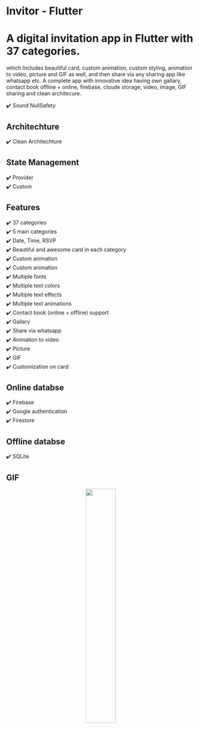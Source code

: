 # Invitor - Flutter
# A digital invitation app in Flutter with 37 categories.

which Includes beautiful card, custom animation, custom styling, animation to video, picture and GIF as well, and then share via any sharing app like whatsapp etc. A complete app with innovative idea having own gallary, contact book offline + online, firebase, cloude storage, video, image, GIF sharing and clean architecure.

✔️ Sound NullSafety

## Architechture
✔️ Clean Architechture <br />

## State Management
✔️ Provider <br />
✔️ Custom <br />

## Features
✔️ 37 categories <br />
✔️ 5 main categories <br />
✔️ Date, Time, RSVP <br />
✔️ Beautiful and awesome card in each category <br />
✔️ Custom animation <br />
✔️ Custom animation <br />
✔️ Multiple fonts <br />
✔️ Multiple text colors <br />
✔️ Multiple text effects <br />
✔️ Multiple text animations <br />
✔️ Contact book (online + offline) support <br />
✔️ Gallary <br />
✔️ Share via whatsapp <br />
✔️ Animation to video <br />
✔️ Picture <br />
✔️ GIF <br />
✔️ Customization on card <br />

## Online databse
✔️ Firebase <br/>
✔️ Google authentication <br/>
✔️ Firestore <br/>

## Offline databse
✔️ SQLite <br/>


## GIF

<p align="center">
  <img 
    width=40%
    height=40%
    src="">
</p>
